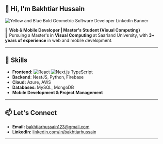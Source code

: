 <!--
**bakhtiardev/bakhtiardev** is a ✨ _special_ ✨ repository because its `README.md` (this file) appears on your GitHub profile.

Here are some ideas to get you started:

- 🔭 I’m currently working on ...
- 🌱 I’m currently learning ...
- 👯 I’m looking to collaborate on ...
- 🤔 I’m looking for help with ...
- 💬 Ask me about ...
- 📫 How to reach me: ...
- 😄 Pronouns: ...
- ⚡ Fun fact: ...
-->

## 👋 Hi, I'm Bakhtiar Hussain  
![Yellow and Blue Bold Geometric Software Developer LinkedIn Banner](https://github.com/user-attachments/assets/b6a0acfe-0951-4496-b30e-67dc29065b22)

🌟 **Web & Mobile Developer | Master's Student (Visual Computing)**  
📍 Pursuing a Master's in **Visual Computing** at Saarland University, with **3+ years of experience** in web and mobile development.  

---

## 🚀 Skills  

- **Frontend:** ![React](https://img.shields.io/badge/React-20232A?style=for-the-badge&logo=react&logoColor=61DAFB) ![Next.js](https://img.shields.io/badge/Next.js-000000?style=for-the-badge&logo=nextdotjs&logoColor=white) TypeScript  
- **Backend:** NestJS, Python, Firebase  
- **Cloud:** Azure, AWS  
- **Databases:** MySQL, MongoDB  
- **Mobile Development & Project Management**  

---

## 📫 Let's Connect  

- **Email:** [bakhtiarhussain123@gmail.com](mailto:bakhtiarhussain123@gmail.com)  
- **LinkedIn:** [linkedin.com/in/bakhtiarhussain](https://linkedin.com/in/bakhtiarhussain)

---
